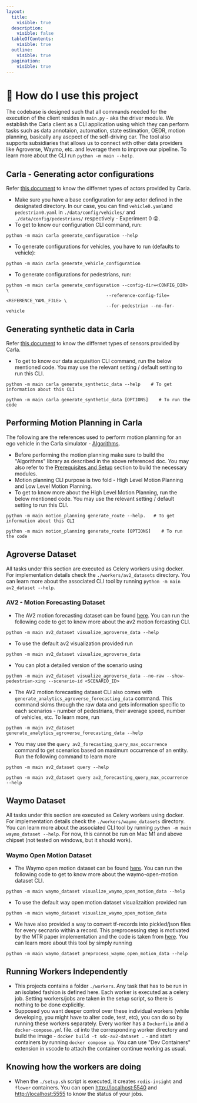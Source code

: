 ```yaml
---
layout:
  title:
    visible: true
  description:
    visible: false
  tableOfContents:
    visible: true
  outline:
    visible: true
  pagination:
    visible: true
---
```


# 🏃 How do I use this project

The codebase is designed such that all commands needed for the execution of the client resides in `main.py` - aka the driver module. We establish the Carla client as a CLI application using which they can perform tasks such as data annotaion, automation, state estimation, OEDR, motion planning, basically any ascpect of the self-driving car. The tool also supports subsidiaries that allows us to connect with other data providers like Agroverse, Waymo, etc. and leverage them to improve our pipeline. To learn more about the CLI run `python -m main --help`.

## Carla - Generating actor configurations

Refer [this document](https://carla.readthedocs.io/en/latest/core\_actors/) to know the differnet types of actors provided by Carla.

* Make sure you have a base configuration for any actor defined in the designated directory. In our case, you can find `vehicle0.yaml`and `pedestrian0.yaml` in `./data/config/vehicles/` and `./data/config/pedestrians/` respectively - Experiment 0 😝.
* To get to know our configuration CLI command, run:

```
python -m main carla generate_configuration --help 
```

* To generate configurations for vehicles, you have to run (defaults to vehicle):

```
python -m main carla generate_vehicle_configuration
```

* To generate configurations for pedestrians, run:

```
python -m main carla generate_configuration --config-dir=<CONFIG_DIR> \
                                      --reference-config-file=<REFERENCE_YAML_FILE> \
                                      --for-pedestrian --no-for-vehicle 
```

## Generating synthetic data in Carla

Refer [this document](https://carla.readthedocs.io/en/latest/core\_sensors/) to know the differnet types of sensors provided by Carla.

* To get to know our data acquisition CLI command, run the below mentioned code. You may use the relevant setting / default setting to run this CLI.

```
python -m main carla generate_synthetic_data --help    # To get information about this CLI

python -m main carla generate_synthetic_data [OPTIONS]    # To run the code
```

## Performing Motion Planning in Carla

The following are the references used to perform motion planning for an ego vehicle in the Carla simulator - [Algorithms](https://github.com/NikhilKamathB/Algorithms/blob/main/README.md).

* Before performing the motion planning make sure to build the "Algorithms" library as described in the above referenced doc. You may also refer to the [Prerequisites and Setup](prerequisites-and-setup.md) section to build the necessary modules.
* Motion planning CLI purpose is two fold - High Level Motion Planning and Low Level Motion Planning.
* To get to know more about the High Level Motion Planning, run the below mentioned code. You may use the relevant setting / default setting to run this CLI.

```
python -m main motion_planning generate_route --help.   # To get information about this CLI

python -m main motion_planning generate_route [OPTIONS]    # To run the code
```

## Agroverse Dataset

All tasks under this section are executed as Celery workers using docker. For implementation details check the `./workers/av2_datasets` directory. You can learn more about the associated CLI tool by running `python -m main av2_dataset --help`.

### AV2 - Motion Forecasting Dataset

* The AV2 motion forecasting dataset can be found [here](https://www.argoverse.org/av2.html#forecasting-link). You can run the following code to get to know more about the av2 motion forcasting CLI.

```
python -m main av2_dataset visualize_agroverse_data --help
```

* To use the default av2 visualization provided run

```
python -m main av2_dataset visualize_agroverse_data
```

* You can plot a detailed version of the scenario using

```
python -m main av2_dataset visualize_agroverse_data --no-raw --show-pedestrian-xing --scenario-id <SCENARIO_ID>
```

* The AV2 motion forecasting dataset CLI also comes with `generate_analytics_agroverse_forecasting_data` command. This command skims through the raw data and gets information specific to each scenarios - number of pedestrians, their average speed, number of vehicles, etc. To learn more, run

```
python -m main av2_dataset generate_analytics_agroverse_forecasting_data --help
```

* You may use the `query av2_forecasting_query_max_occurrence` command to get scenarios based on maximum occurrence of an entity. Run the following command to learn more

```
python -m main av2_dataset query --help

python -m main av2_dataset query av2_forecasting_query_max_occurrence --help
```

## Waymo Dataset

All tasks under this section are executed as Celery workers using docker. For implementation details check the `./workers/waymo_datasets` directory. You can learn more about the associated CLI tool by running `python -m main waymo_dataset --help`. For now, this cannot be run on Mac M1 and above chipset (not tested on windows, but it should work).

### Waymo Open Motion Dataset

* The Waymo open motion dataset can be found [here](https://waymo.com/open/). You can run the following code to get to know more about the waymo-open-motion dataset CLI.

```
python -m main waymo_dataset visualize_waymo_open_motion_data --help
```

* To use the default way open motion dataset visualizaition provided run

```
python -m main waymo_dataset visualize_waymo_open_motion_data
```

* We have also provided a way to convert tf-records into pickled/json files for every secnario within a record. This preprocessing step is motivated by the MTR paper implementation and the code is taken from [here](https://github.com/sshaoshuai/MTR/blob/master/mtr/datasets/waymo/data\_preprocess.py). You can learn more about this tool by simply running

```
python -m main waymo_dataset preprocess_waymo_open_motion_data --help
```

## Running Workers Independently

* This projects contains a folder `./workers`. Any task that has to be run in an isolated fashion is defined here. Each worker is executed as a celery job. Setting workers/jobs are taken in the setup script, so there is nothing to be done explicitly.
* Supposed you want deeper control over these individual workers (while developing, you might have to alter code, test, etc), you can do so by running these workers separately. Every worker has a `Dockerfile` and a `docker-compose.yml` file. `cd` into the corresponding worker directory and build the image  - `docker build -t sdc-av2-dataset .` - and start containers by running `docker compose up`. You can use "Dev Containers" extension in vscode to attach the container continue working as usual.

## Knowing how the workers are doing

* When the `./setup.sh` script is executed, it creates `redis-insight` and `flower` containers. You can open [http://localhost:5540](http://localhost:5540) and [http://localhost:5555](http://localhost:5555) to know the status of your jobs.
